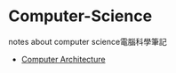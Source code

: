 # Computer-Science
notes about computer science電腦科學筆記

* [Computer Architecture](Computer-Architecture/Computer-Architecture-notes.md)
